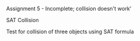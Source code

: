 Assignment 5 - Incomplete; collision doesn't work'

SAT Collision

Test for collision of three objects using SAT formula
